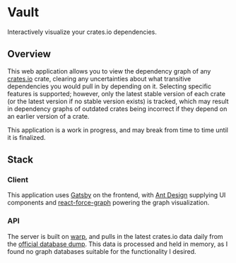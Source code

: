 # Vault

Interactively visualize your crates.io dependencies.

## Overview

This web application allows you to view the dependency graph of any [crates.io](https://crates.io/) crate, clearing any uncertainties about what transitive dependencies you would pull in by depending on it. Selecting specific features is supported; however, only the latest stable version of each crate (or the latest version if no stable version exists) is tracked, which may result in dependency graphs of outdated crates being incorrect if they depend on an earlier version of a crate.

This application is a work in progress, and may break from time to time until it is finalized.

## Stack

### Client

This application uses [Gatsby](https://www.gatsbyjs.org/) on the frontend, with [Ant Design](https://ant.design/) supplying UI components and [react-force-graph](https://github.com/vasturiano/react-force-graph) powering the graph visualization.

### API

The server is built on [warp](https://github.com/seanmonstar/warp), and pulls in the latest crates.io data daily from the [official database dump](https://static.crates.io/db-dump.tar.gz). This data is processed and held in memory, as I found no graph databases suitable for the functionality I desired.
